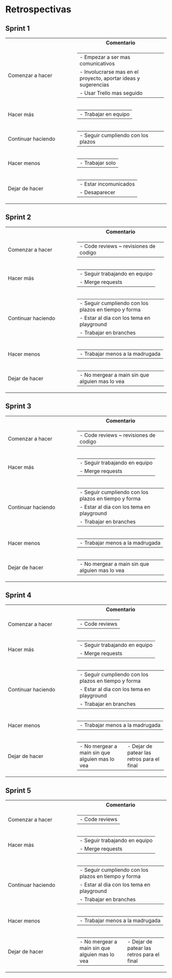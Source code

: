 # Retrospectivas

## Sprint 1
<table width="100%" cellspacing="0" cellpadding="0">
    <tbody>
        <tr>
            <th width="200">
                &nbsp;
            </th>
            <th>
                Comentario
            </th>
        </tr>
        <tr>
            <td>
                Comenzar a hacer
            </td>
            <td>
                <table width="100%">
                    <tbody>
                        <tr>
                            <td>
                                - Empezar a ser mas comunicativos
                            </td>
                        </tr>
                        <tr>
                            <td>
                                - Involucrarse mas en el proyecto, aportar ideas y sugerencias
                            </td>
                        </tr>
                        <tr>
                            <td>
                                - Usar Trello mas seguido
                            </td>
                        </tr>
                    </tbody>
                </table>
            </td>
        </tr>
        <tr>
            <td>
                Hacer más
            </td>
            <td>
                <table width="100%">
                    <tbody>
                        <tr>
                            <td>
                                - Trabajar en equipo
                            </td>
                        </tr>
                    </tbody>
                </table>
            </td>
        </tr>
        <tr>
            <td>
                Continuar haciendo
            </td>
            <td>
                <table width="100%">
                    <tbody>
                        <tr>
                            <td>
                                - Seguir cumpliendo con los plazos
                            </td>
                        </tr>
                    </tbody>
                </table>
            </td>
        </tr>
        <tr>
            <td>
                Hacer menos
            </td>
            <td>
                <table width="100%">
                    <tbody>
                        <tr>
                            <td>
                                - Trabajar solo
                            </td>
                        </tr>
                    </tbody>
                </table>
            </td>
        </tr>
        <tr>
            <td>
                Dejar de hacer
            </td>
            <td>
                <table width="100%">
                    <tbody>
                        <tr>
                            <td>
                                - Estar incomunicados
                            </td>
                        </tr>
                        <tr>
                            <td>
                                - Desaparecer
                            </td>
                        </tr>
                    </tbody>
                </table>
            </td>
        </tr>
    </tbody>
</table>

## Sprint 2
<table width="100%" cellspacing="0" cellpadding="0">
    <tbody>
        <tr>
            <th width="200">
                &nbsp;
            </th>
            <th>
                Comentario
            </th>
        </tr>
        <tr>
            <td>
                Comenzar a hacer
            </td>
            <td>
                <table width="100%">
                    <tbody>
                        <tr>
                            <td>
                                - Code reviews ~ revisiones de codigo
                            </td>
                        </tr>
                    </tbody>
                </table>
            </td>
        </tr>
        <tr>
            <td>
                Hacer más
            </td>
            <td>
                <table width="100%">
                    <tbody>
                        <tr>
                            <td>
                                - Seguir trabajando en equipo
                            </td>
                        </tr>
                        <tr>
                            <td>
                                - Merge requests
                            </td>
                        </tr>
                    </tbody>
                </table>
            </td>
        </tr>
        <tr>
            <td>
                Continuar haciendo
            </td>
            <td>
                <table width="100%">
                    <tbody>
                        <tr>
                            <td>
                                - Seguir cumpliendo con los plazos en tiempo y forma
                            </td>
                        </tr>
                        <tr>
                            <td>
                                - Estar al dia con los tema en playground
                            </td>
                        </tr>
                        <tr>
                            <td>
                                - Trabajar en branches
                            </td>
                        </tr>
                    </tbody>
                </table>
            </td>
        </tr>
        <tr>
            <td>
                Hacer menos
            </td>
            <td>
                <table width="100%">
                    <tbody>
                        <tr>
                            <td>
                                - Trabajar menos a la madrugada
                            </td>
                        </tr>
                    </tbody>
                </table>
            </td>
        </tr>
        <tr>
            <td>
                Dejar de hacer
            </td>
            <td>
                <table width="100%">
                    <tbody>
                        <tr>
                            <td>
                                - No mergear a main sin que alguien mas lo vea
                            </td>
                        </tr>
                    </tbody>
                </table>
            </td>
        </tr>
    </tbody>
</table>

## Sprint 3
<table width="100%" cellspacing="0" cellpadding="0">
    <tbody>
        <tr>
            <th width="200">
                &nbsp;
            </th>
            <th>
                Comentario
            </th>
        </tr>
        <tr>
            <td>
                Comenzar a hacer
            </td>
            <td>
                <table width="100%">
                    <tbody>
                        <tr>
                            <td>
                                - Code reviews ~ revisiones de codigo
                            </td>
                        </tr>
                    </tbody>
                </table>
            </td>
        </tr>
        <tr>
            <td>
                Hacer más
            </td>
            <td>
                <table width="100%">
                    <tbody>
                        <tr>
                            <td>
                                - Seguir trabajando en equipo
                            </td>
                        </tr>
                        <tr>
                            <td>
                                - Merge requests
                            </td>
                        </tr>
                    </tbody>
                </table>
            </td>
        </tr>
        <tr>
            <td>
                Continuar haciendo
            </td>
            <td>
                <table width="100%">
                    <tbody>
                        <tr>
                            <td>
                                - Seguir cumpliendo con los plazos en tiempo y forma
                            </td>
                        </tr>
                        <tr>
                            <td>
                                - Estar al dia con los tema en playground
                            </td>
                        </tr>
                        <tr>
                            <td>
                                - Trabajar en branches
                            </td>
                        </tr>
                    </tbody>
                </table>
            </td>
        </tr>
        <tr>
            <td>
                Hacer menos
            </td>
            <td>
                <table width="100%">
                    <tbody>
                        <tr>
                            <td>
                                - Trabajar menos a la madrugada
                            </td>
                        </tr>
                    </tbody>
                </table>
            </td>
        </tr>
        <tr>
            <td>
                Dejar de hacer
            </td>
            <td>
                <table width="100%">
                    <tbody>
                        <tr>
                            <td>
                                - No mergear a main sin que alguien mas lo vea
                            </td>
                        </tr>
                    </tbody>
                </table>
            </td>
        </tr>
    </tbody>
</table>

## Sprint 4
<table width="100%" cellspacing="0" cellpadding="0">
    <tbody>
        <tr>
            <th width="200">
                &nbsp;
            </th>
            <th>
                Comentario
            </th>
        </tr>
        <tr>
            <td>
                Comenzar a hacer
            </td>
            <td>
                <table width="100%">
                    <tbody>
                        <tr>
                            <td>
                                - Code reviews
                            </td>
                        </tr>
                    </tbody>
                </table>
            </td>
        </tr>
        <tr>
            <td>
                Hacer más
            </td>
            <td>
                <table width="100%">
                    <tbody>
                        <tr>
                            <td>
                                - Seguir trabajando en equipo
                            </td>
                        </tr>
                        <tr>
                            <td>
                                - Merge requests
                            </td>
                        </tr>
                    </tbody>
                </table>
            </td>
        </tr>
        <tr>
            <td>
                Continuar haciendo
            </td>
            <td>
                <table width="100%">
                    <tbody>
                        <tr>
                            <td>
                                - Seguir cumpliendo con los plazos en tiempo y forma
                            </td>
                        </tr>
                        <tr>
                            <td>
                                - Estar al dia con los tema en playground
                            </td>
                        </tr>
                        <tr>
                            <td>
                                - Trabajar en branches
                            </td>
                        </tr>
                    </tbody>
                </table>
            </td>
        </tr>
        <tr>
            <td>
                Hacer menos
            </td>
            <td>
                <table width="100%">
                    <tbody>
                        <tr>
                            <td>
                                - Trabajar menos a la madrugada
                            </td>
                        </tr>
                    </tbody>
                </table>
            </td>
        </tr>
        <tr>
            <td>
                Dejar de hacer
            </td>
            <td>
                <table width="100%">
                    <tbody>
                        <tr>
                            <td>
                                - No mergear a main sin que alguien mas lo vea
                            </td>
                            <td>
                                - Dejar de patear las retros para el final
                            </td>
                        </tr>
                    </tbody>
                </table>
            </td>
        </tr>
    </tbody>
</table>


## Sprint 5
<table width="100%" cellspacing="0" cellpadding="0">
    <tbody>
        <tr>
            <th width="200">
                &nbsp;
            </th>
            <th>
                Comentario
            </th>
        </tr>
        <tr>
            <td>
                Comenzar a hacer
            </td>
            <td>
                <table width="100%">
                    <tbody>
                        <tr>
                            <td>
                                - Code reviews
                            </td>
                        </tr>
                    </tbody>
                </table>
            </td>
        </tr>
        <tr>
            <td>
                Hacer más
            </td>
            <td>
                <table width="100%">
                    <tbody>
                        <tr>
                            <td>
                                - Seguir trabajando en equipo
                            </td>
                        </tr>
                        <tr>
                            <td>
                                - Merge requests
                            </td>
                        </tr>
                    </tbody>
                </table>
            </td>
        </tr>
        <tr>
            <td>
                Continuar haciendo
            </td>
            <td>
                <table width="100%">
                    <tbody>
                        <tr>
                            <td>
                                - Seguir cumpliendo con los plazos en tiempo y forma
                            </td>
                        </tr>
                        <tr>
                            <td>
                                - Estar al dia con los tema en playground
                            </td>
                        </tr>
                        <tr>
                            <td>
                                - Trabajar en branches
                            </td>
                        </tr>
                    </tbody>
                </table>
            </td>
        </tr>
        <tr>
            <td>
                Hacer menos
            </td>
            <td>
                <table width="100%">
                    <tbody>
                        <tr>
                            <td>
                                - Trabajar menos a la madrugada
                            </td>
                        </tr>
                    </tbody>
                </table>
            </td>
        </tr>
        <tr>
            <td>
                Dejar de hacer
            </td>
            <td>
                <table width="100%">
                    <tbody>
                        <tr>
                            <td>
                                - No mergear a main sin que alguien mas lo vea
                            </td>
                            <td>
                                - Dejar de patear las retros para el final
                            </td>
                        </tr>
                    </tbody>
                </table>
            </td>
        </tr>
    </tbody>
</table>
